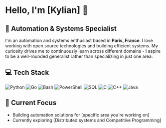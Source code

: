 # Hello, I'm [Kylian] 👋

## 🔧 Automation & Systems Specialist

I'm an automation and systems enthusiast based in **Paris, France**. I love working with open source technologies and building efficient systems. My curiosity drives me to continuously learn across different domains - I aspire to be a well-rounded generalist rather than specializing in just one area.

## 💻 Tech Stack

![Python](https://img.shields.io/badge/-Python-3776AB?style=flat-square&logo=Python&logoColor=white)
![Go](https://img.shields.io/badge/-Go-00ADD8?style=flat-square&logo=go&logoColor=white)
![Bash](https://img.shields.io/badge/-Bash-4EAA25?style=flat-square&logo=GNU-Bash&logoColor=white)
![PowerShell](https://img.shields.io/badge/-PowerShell-5391FE?style=flat-square&logo=PowerShell&logoColor=white)
![SQL](https://img.shields.io/badge/-SQL-4479A1?style=flat-square&logo=MySQL&logoColor=white)
![C](https://img.shields.io/badge/-C-A8B9CC?style=flat-square&logo=C&logoColor=white)
![C++](https://img.shields.io/badge/-C++-00599C?style=flat-square&logo=C%2B%2B&logoColor=white)
![Java](https://img.shields.io/badge/-Java-007396?style=flat-square&logo=java&logoColor=white)

## 🌱 Current Focus

- Building automation solutions for [specific area you're working on]
- Currently exploring [Distributed systems and Competitive Programming]

